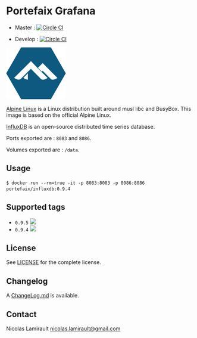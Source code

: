 # Portefaix Grafana

* Master :
[![Circle CI](https://circleci.com/gh/portefaix/docker-influxdb/tree/master.svg?style=svg)](https://circleci.com/gh/portefaix/docker-influxdb/tree/master)

* Develop :
[![Circle CI](https://circleci.com/gh/portefaix/docker-influxdb/tree/develop.svg?style=svg)](https://circleci.com/gh/portefaix/docker-influxdb/tree/develop)

![logo](https://raw.githubusercontent.com/1science/docker-alpine/latest/logo.png)

[Alpine Linux][] is a Linux distribution built around musl libc and BusyBox.
This image is based on the official Alpine Linux.

[InfluxDB][] is an open-source distributed time series database.

Ports exported are : `8083` and `8086`.

Volumes exported are : `/data`.

## Usage

    $ docker run --rm=true -it -p 8083:8083 -p 8086:8086 portefaix/influxdb:0.9.4

## Supported tags

- `0.9.5` [![](https://badge.imagelayers.io/portefaix/influxdb:0.9.5.svg)](https://imagelayers.io/?images=portefaix/influxdb:0.9.5 'imagelayers.io')
- `0.9.4` [![](https://badge.imagelayers.io/portefaix/influxdb:0.9.4.svg)](https://imagelayers.io/?images=portefaix/influxdb:0.9.4 'imagelayers.io')

## License

See [LICENSE](LICENSE) for the complete license.


## Changelog

A [ChangeLog.md](ChangeLog.md) is available.


## Contact

Nicolas Lamirault <nicolas.lamirault@gmail.com>


[Alpine Linux]: http://www.alpinelinux.org

[InfluxDB]: http://influxdb.com
